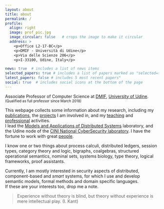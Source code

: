 ```yaml
---
layout: about
title: about
permalink: /
profile:
  align: right
  image: prof_pic.jpg
  image_circular: false   # crops the image to make it circular
  address: >
    <p>Office L2-17-BC</p>
    <p>DMIF - Università di Udine</p>
    <p>Via delle Scienze 206</p>
    <p>I-33100, Udine, Italy</p>

news: true  # includes a list of news items
selected_papers: true # includes a list of papers marked as "selected={true}"
latest_papers: false # includes 5 most recent papers"
social: true  # includes social icons at the bottom of the page
---
```

Associate Professor of Computer Science at <a href="https://www.dmif.uniud.it">DMIF</a>, <a href="https://www.uniud.it">University of Udine</a>. <small>(Qualified as full professor since March 2018)</small>

This webpage collects some information about my research, including my [publications](/publications/), the [projects](/projects/) I am involved in, and my [teaching](/teaching/) and [professional](/services/) activities.<br/>
I lead the [Models and Applications of Distributed Systems](https://mads.uniud.it) laboratory, and the Udine node of the [CINI National CyberSecurity laboratory](https://cybersecnatlab.it).
I have the fortune to work with great [people](/group/).

[I am a *horizontal* scientist, rather than vertical. I prefer to range over many different subjects, finding connections between apparently distant subjects.]::
I know one or two things about
process calculi,
distributed ledgers,
session types,
category theory and logic, 
bigraphs, 
coalgebras, 
structured operational semantics, 
nominal sets, 
systems biology, 
type theory, 
logical frameworks,
proof assistants.

Currently, I am mostly interested in security aspects of distributed, component-based and *smart* systems, for which I use and develop semantic models, formal methods and domain specific languages.<br/>
If these are your interests too, drop me a note.

> Experience without theory is blind, but theory without experience is mere intellectual play. (I. Kant)